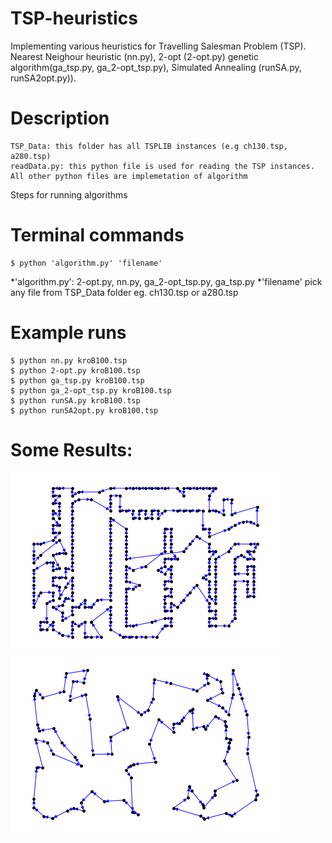 # TSP-heuristics
Implementing various heuristics for Travelling Salesman Problem (TSP). Nearest Neighour heuristic (nn.py), 2-opt (2-opt.py) genetic algorithm(ga_tsp.py, ga_2-opt_tsp.py), Simulated Annealing (runSA.py, runSA2opt.py)).

# Description 
	TSP_Data: this folder has all TSPLIB instances (e.g ch130.tsp, a280.tsp) 
	readData.py: this python file is used for reading the TSP instances.  
	All other python files are implemetation of algorithm

Steps for running algorithms
# Terminal commands
	$ python 'algorithm.py' 'filename'  

*'algorithm.py': 2-opt.py, nn.py, ga_2-opt_tsp.py, ga_tsp.py
*'filename' pick any file from TSP_Data folder eg. ch130.tsp or a280.tsp

# Example runs			
	$ python nn.py kroB100.tsp
	$ python 2-opt.py kroB100.tsp
	$ python ga_tsp.py kroB100.tsp
	$ python ga_2-opt_tsp.py kroB100.tsp
	$ python runSA.py kroB100.tsp
	$ python runSA2opt.py kroB100.tsp 
 
# Some Results:
![TSP Tour](a280_2opt.png?raw=true "a280_2opt Tour")
![TSP Tour](kroE100_2opt.png?raw=true "kroE100_2opt.png")
 
 
